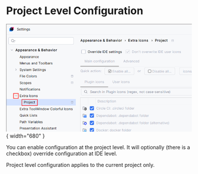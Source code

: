 <show-structure for="chapter,procedure,tab,def"/>

# Project Level Configuration

![](../../images/extra-icons/extra-icons-project-level-settings.png){ width="680" }

You can enable configuration at the project level. It will optionally (there is a checkbox) override configuration at IDE level.

Project level configuration applies to the current project only.
